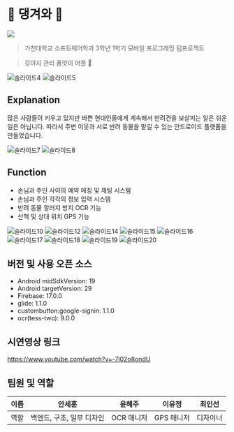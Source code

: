 # 🐶 댕겨와 🐶

<img src="https://img.shields.io/badge/platform-android-brightgreen">

> 가천대학교 소프트웨어학과 3학년 1학기 모바일 프로그래밍 팀프로젝트

> 강아지 관리 품앗이 어플 🐶

![슬라이드4](https://user-images.githubusercontent.com/63048392/125196410-d2868300-e294-11eb-8606-005b4aab9da3.PNG)
![슬라이드5](https://user-images.githubusercontent.com/63048392/125196422-d7e3cd80-e294-11eb-9f43-107002266662.PNG)

## Explanation

많은 사람들이 키우고 있지만 바쁜 현대인들에게 계속해서 반려견을 보살피는 일은 쉬운 일은 아닙니다. 따라서 주변 이웃과 서로 반려 동물을 맡길 수 있는 안드로이드 플랫폼을 만들었습니다.


![슬라이드7](https://user-images.githubusercontent.com/63048392/125196431-e631e980-e294-11eb-9bee-2fee00a00a12.PNG)
![슬라이드8](https://user-images.githubusercontent.com/63048392/125196451-fa75e680-e294-11eb-9027-0cf41fd95fda.PNG)


## Function

- 손님과 주인 사이의 예약 매칭 및 채팅 시스템
- 손님과 주인 각각의 정보 입력 시스템
- 반려 동물 알러지 방지 OCR 기능
- 산책 및 상대 위치 GPS 기능

![슬라이드10](https://user-images.githubusercontent.com/63048392/125196875-7c1a4400-e296-11eb-856a-c768cd765dda.PNG)
![슬라이드12](https://user-images.githubusercontent.com/63048392/125196876-7fadcb00-e296-11eb-8ba9-601eb86469f5.PNG)
![슬라이드14](https://user-images.githubusercontent.com/63048392/125196888-83d9e880-e296-11eb-9826-cce519c679e5.PNG)
![슬라이드15](https://user-images.githubusercontent.com/63048392/125196891-85a3ac00-e296-11eb-86a7-437a37c7f59d.PNG)
![슬라이드16](https://user-images.githubusercontent.com/63048392/125196895-876d6f80-e296-11eb-8ac2-3b2bc3c334fb.PNG)
![슬라이드17](https://user-images.githubusercontent.com/63048392/125196898-889e9c80-e296-11eb-8957-1163e2faef0a.PNG)
![슬라이드18](https://user-images.githubusercontent.com/63048392/125196901-89cfc980-e296-11eb-98f6-391549ceb9eb.PNG)
![슬라이드19](https://user-images.githubusercontent.com/63048392/125196902-8b998d00-e296-11eb-9171-8b4be8c3137c.PNG)
![슬라이드20](https://user-images.githubusercontent.com/63048392/125196905-8dfbe700-e296-11eb-9307-4e4155a019bc.PNG)



## 버전 및 사용 오픈 소스

- Android midSdkVersion: 19
- Android targetVersion: 29
- Firebase: 17.0.0
- glide: 1.1.0
- custombutton:google-signin: 1.1.0
- ocr(tess-two): 9.0.0

## 시연영상 링크
https://www.youtube.com/watch?v=-7l02o8ondU

## 팀원 및 역할
|이름|안세훈|윤혜주|이유정|최인선|
|------|---|---|---|---|
|역할|백엔드, 구조, 일부 디자인|OCR 매니저|GPS 매니저|디자이너|
